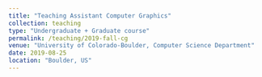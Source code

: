 ```yaml
---
title: "Teaching Assistant Computer Graphics"
collection: teaching
type: "Undergraduate + Graduate course"
permalink: /teaching/2019-fall-cg
venue: "University of Colorado-Boulder, Computer Science Department"
date: 2019-08-25
location: "Boulder, US"
---
```


